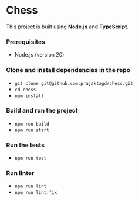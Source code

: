 # Chess
This project is built using **Node.js** and **TypeScript**.

### Prerequisites
- Node.js (version 20)

### Clone and install dependencies in the repo
- `git clone git@github.com:prajaktagd/chess.git`
- `cd chess`
- `npm install`

### Build and run the project
- `npm run build`
- `npm run start`

### Run the tests
- `npm run test`

### Run linter
- `npm run lint`
- `npm run lint:fix`




